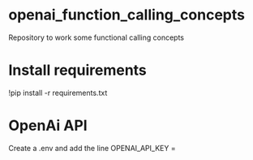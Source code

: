 # openai_function_calling_concepts
Repository to work some functional calling concepts

# Install requirements
!pip install -r requirements.txt

# OpenAi API
Create a .env and add the line OPENAI_API_KEY = <your openai api key>